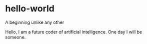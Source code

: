 # hello-world
A beginning unlike any other

Hello, I am a future coder of artificial intelligence. One day I will be someone.
